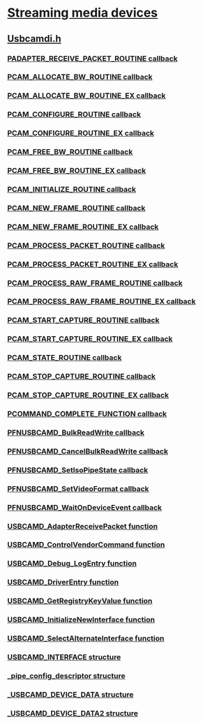 # [Streaming media devices](../_stream/index.md)
## [Usbcamdi.h](index.md)
### [PADAPTER_RECEIVE_PACKET_ROUTINE callback](../usbcamdi/nc-usbcamdi-padapter_receive_packet_routine.md)
### [PCAM_ALLOCATE_BW_ROUTINE callback](../usbcamdi/nc-usbcamdi-pcam_allocate_bw_routine.md)
### [PCAM_ALLOCATE_BW_ROUTINE_EX callback](../usbcamdi/nc-usbcamdi-pcam_allocate_bw_routine_ex.md)
### [PCAM_CONFIGURE_ROUTINE callback](../usbcamdi/nc-usbcamdi-pcam_configure_routine.md)
### [PCAM_CONFIGURE_ROUTINE_EX callback](../usbcamdi/nc-usbcamdi-pcam_configure_routine_ex.md)
### [PCAM_FREE_BW_ROUTINE callback](../usbcamdi/nc-usbcamdi-pcam_free_bw_routine.md)
### [PCAM_FREE_BW_ROUTINE_EX callback](../usbcamdi/nc-usbcamdi-pcam_free_bw_routine_ex.md)
### [PCAM_INITIALIZE_ROUTINE callback](../usbcamdi/nc-usbcamdi-pcam_initialize_routine.md)
### [PCAM_NEW_FRAME_ROUTINE callback](../usbcamdi/nc-usbcamdi-pcam_new_frame_routine.md)
### [PCAM_NEW_FRAME_ROUTINE_EX callback](../usbcamdi/nc-usbcamdi-pcam_new_frame_routine_ex.md)
### [PCAM_PROCESS_PACKET_ROUTINE callback](../usbcamdi/nc-usbcamdi-pcam_process_packet_routine.md)
### [PCAM_PROCESS_PACKET_ROUTINE_EX callback](../usbcamdi/nc-usbcamdi-pcam_process_packet_routine_ex.md)
### [PCAM_PROCESS_RAW_FRAME_ROUTINE callback](../usbcamdi/nc-usbcamdi-pcam_process_raw_frame_routine.md)
### [PCAM_PROCESS_RAW_FRAME_ROUTINE_EX callback](../usbcamdi/nc-usbcamdi-pcam_process_raw_frame_routine_ex.md)
### [PCAM_START_CAPTURE_ROUTINE callback](../usbcamdi/nc-usbcamdi-pcam_start_capture_routine.md)
### [PCAM_START_CAPTURE_ROUTINE_EX callback](../usbcamdi/nc-usbcamdi-pcam_start_capture_routine_ex.md)
### [PCAM_STATE_ROUTINE callback](../usbcamdi/nc-usbcamdi-pcam_state_routine.md)
### [PCAM_STOP_CAPTURE_ROUTINE callback](../usbcamdi/nc-usbcamdi-pcam_stop_capture_routine.md)
### [PCAM_STOP_CAPTURE_ROUTINE_EX callback](../usbcamdi/nc-usbcamdi-pcam_stop_capture_routine_ex.md)
### [PCOMMAND_COMPLETE_FUNCTION callback](../usbcamdi/nc-usbcamdi-pcommand_complete_function.md)
### [PFNUSBCAMD_BulkReadWrite callback](../usbcamdi/nc-usbcamdi-pfnusbcamd_bulkreadwrite.md)
### [PFNUSBCAMD_CancelBulkReadWrite callback](../usbcamdi/nc-usbcamdi-pfnusbcamd_cancelbulkreadwrite.md)
### [PFNUSBCAMD_SetIsoPipeState callback](../usbcamdi/nc-usbcamdi-pfnusbcamd_setisopipestate.md)
### [PFNUSBCAMD_SetVideoFormat callback](../usbcamdi/nc-usbcamdi-pfnusbcamd_setvideoformat.md)
### [PFNUSBCAMD_WaitOnDeviceEvent callback](../usbcamdi/nc-usbcamdi-pfnusbcamd_waitondeviceevent.md)
### [USBCAMD_AdapterReceivePacket function](../usbcamdi/nf-usbcamdi-usbcamd_adapterreceivepacket.md)
### [USBCAMD_ControlVendorCommand function](../usbcamdi/nf-usbcamdi-usbcamd_controlvendorcommand.md)
### [USBCAMD_Debug_LogEntry function](../usbcamdi/nf-usbcamdi-usbcamd_debug_logentry.md)
### [USBCAMD_DriverEntry function](../usbcamdi/nf-usbcamdi-usbcamd_driverentry.md)
### [USBCAMD_GetRegistryKeyValue function](../usbcamdi/nf-usbcamdi-usbcamd_getregistrykeyvalue.md)
### [USBCAMD_InitializeNewInterface function](../usbcamdi/nf-usbcamdi-usbcamd_initializenewinterface.md)
### [USBCAMD_SelectAlternateInterface function](../usbcamdi/nf-usbcamdi-usbcamd_selectalternateinterface.md)
### [USBCAMD_INTERFACE structure](../usbcamdi/ns-usbcamdi-usbcamd_interface.md)
### [_pipe_config_descriptor structure](../usbcamdi/ns-usbcamdi-_pipe_config_descriptor.md)
### [_USBCAMD_DEVICE_DATA structure](../usbcamdi/ns-usbcamdi-_usbcamd_device_data.md)
### [_USBCAMD_DEVICE_DATA2 structure](../usbcamdi/ns-usbcamdi-_usbcamd_device_data2.md)

